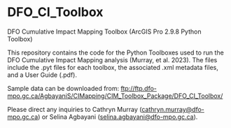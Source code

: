 # DFO_CI_Toolbox
DFO Cumulative Impact Mapping Toolbox (ArcGIS Pro 2.9.8 Python Toolbox) 

This repository contains the code for the Python Toolboxes used to run the DFO Cumulative Impact Mapping analysis (Murray, et al. 2023). 
The files include the .pyt files for each toolbox, the associated .xml metadata files, and a User Guide (.pdf). 

Sample data can be downloaded from: ftp://ftp.dfo-mpo.gc.ca/AgbayaniS/CIMapping/CIM_Toolbox_Package/DFO_CI_Toolbox/

Please direct any inquiries to Cathryn Murray (cathryn.murray@dfo-mpo.gc.ca) or Selina Agbayani (selina.agbayani@dfo-mpo.gc.ca). 

